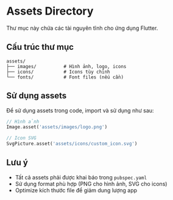 # Assets Directory

Thư mục này chứa các tài nguyên tĩnh cho ứng dụng Flutter.

## Cấu trúc thư mục

```
assets/
├── images/          # Hình ảnh, logo, icons
├── icons/           # Icons tùy chỉnh
└── fonts/           # Font files (nếu cần)
```

## Sử dụng assets

Để sử dụng assets trong code, import và sử dụng như sau:

```dart
// Hình ảnh
Image.asset('assets/images/logo.png')

// Icon SVG
SvgPicture.asset('assets/icons/custom_icon.svg')
```

## Lưu ý

- Tất cả assets phải được khai báo trong `pubspec.yaml`
- Sử dụng format phù hợp (PNG cho hình ảnh, SVG cho icons)
- Optimize kích thước file để giảm dung lượng app